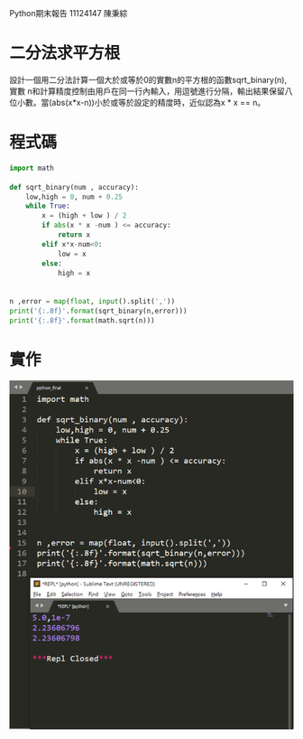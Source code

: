 Python期末報告 11124147 陳秉綜
# 二分法求平方根

設計一個用二分法計算一個大於或等於0的實數n的平方根的函數sqrt_binary(n), 實數 n和計算精度控制由用戶在同一行內輸入，用逗號進行分隔，輸出結果保留八位小數。當(abs(x*x-n))小於或等於設定的精度時，近似認為x * x == n。

# 程式碼
```python
import math

def sqrt_binary(num , accuracy):
	low,high = 0, num + 0.25
	while True:
		x = (high + low ) / 2
		if abs(x * x -num ) <= accuracy:
			return x
		elif x*x-num<0:
			low = x
		else:
			high = x


n ,error = map(float, input().split(','))
print('{:.8f}'.format(sqrt_binary(n,error)))
print('{:.8f}'.format(math.sqrt(n)))

```
# 實作
![image](https://github.com/heart1beat/python_final/blob/main/python_final_png.png)
